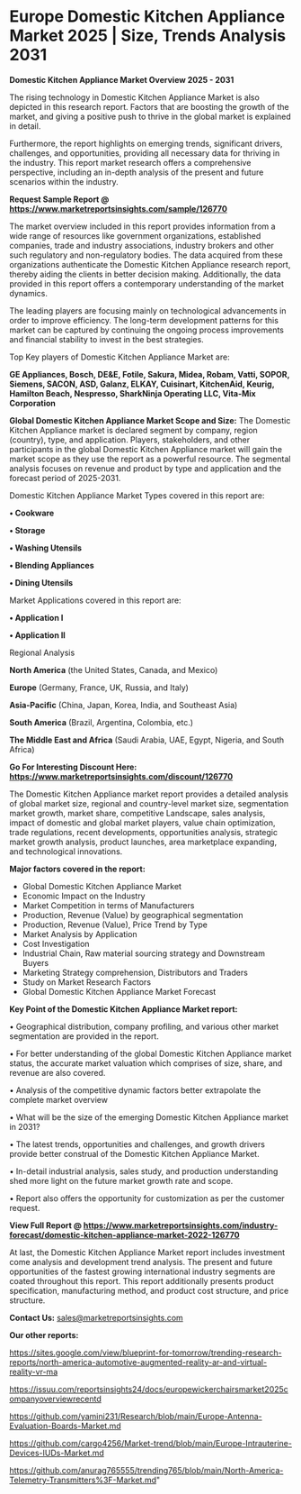  # Europe Domestic Kitchen Appliance Market 2025 | Size, Trends Analysis 2031

<Strong> Domestic Kitchen Appliance Market Overview 2025 - 2031</strong>

The rising technology in Domestic Kitchen Appliance Market is also depicted in this research report. Factors that are boosting the growth of the market, and giving a positive push to thrive in the global market is explained in detail.

Furthermore, the report highlights on emerging trends, significant drivers, challenges, and opportunities, providing all necessary data for thriving in the industry. This report market research offers a comprehensive perspective, including an in-depth analysis of the present and future scenarios within the industry.

<strong>Request Sample Report @ <a href=https://www.marketreportsinsights.com/sample/126770>https://www.marketreportsinsights.com/sample/126770</a></strong>

The market overview included in this report provides information from a wide range of resources like government organizations, established companies, trade and industry associations, industry brokers and other such regulatory and non-regulatory bodies. The data acquired from these organizations authenticate the Domestic Kitchen Appliance research report, thereby aiding the clients in better decision making. Additionally, the data provided in this report offers a contemporary understanding of the market dynamics.

The leading players are focusing mainly on technological advancements in order to improve efficiency. The long-term development patterns for this market can be captured by continuing the ongoing process improvements and financial stability to invest in the best strategies.

Top Key players of Domestic Kitchen Appliance Market are:

<strong>GE Appliances, Bosch, DE&E, Fotile, Sakura, Midea, Robam, Vatti, SOPOR, Siemens, SACON, ASD, Galanz, ELKAY, Cuisinart, KitchenAid, Keurig, Hamilton Beach, Nespresso, SharkNinja Operating LLC, Vita-Mix Corporation</strong>

<strong><b>Global Domestic Kitchen Appliance Market Scope and Size:</b></strong>
The Domestic Kitchen Appliance market is declared segment by company, region (country), type, and application. Players, stakeholders, and other participants in the global Domestic Kitchen Appliance market will gain the market scope as they use the report as a powerful resource. The segmental analysis focuses on revenue and product by type and application and the forecast period of 2025-2031.

Domestic Kitchen Appliance Market Types covered in this report are:

<strong>• Cookware

• Storage

• Washing Utensils

• Blending Appliances

• Dining Utensils</strong>

Market Applications covered in this report are:

<strong>• Application I

• Application II</strong> 

Regional Analysis

<strong>North America</strong> (the United States, Canada, and Mexico)

<strong>Europe</strong> (Germany, France, UK, Russia, and Italy)

<strong>Asia-Pacific</strong> (China, Japan, Korea, India, and Southeast Asia)

<strong>South America</strong> (Brazil, Argentina, Colombia, etc.)

<strong>The Middle East and Africa</strong> (Saudi Arabia, UAE, Egypt, Nigeria, and South Africa)

<strong>Go For Interesting Discount Here: <a href=https://www.marketreportsinsights.com/discount/126770>https://www.marketreportsinsights.com/discount/126770</a></strong>

The Domestic Kitchen Appliance market report provides a detailed analysis of global market size, regional and country-level market size, segmentation market growth, market share, competitive Landscape, sales analysis, impact of domestic and global market players, value chain optimization, trade regulations, recent developments, opportunities analysis, strategic market growth analysis, product launches, area marketplace expanding, and technological innovations.

<strong><b>Major factors covered in the report:</b></strong>
<ul>
  <li>Global Domestic Kitchen Appliance Market </li>
  <li>Economic Impact on the Industry</li>
  <li>Market Competition in terms of Manufacturers</li>
  <li>Production, Revenue (Value) by geographical segmentation</li>
  <li>Production, Revenue (Value), Price Trend by Type</li>
  <li>Market Analysis by Application</li>
  <li>Cost Investigation</li>
  <li>Industrial Chain, Raw material sourcing strategy and Downstream Buyers</li>
  <li>Marketing Strategy comprehension, Distributors and Traders</li>
  <li>Study on Market Research Factors</li>
  <li>Global Domestic Kitchen Appliance Market Forecast</li>
</ul>

<strong><b>Key Point of the Domestic Kitchen Appliance Market report:</b></strong>

• Geographical distribution, company profiling, and various other market segmentation are provided in the report.

• For better understanding of the global Domestic Kitchen Appliance market status, the accurate market valuation which comprises of size, share, and revenue are also covered.

• Analysis of the competitive dynamic factors better extrapolate the complete market overview

• What will be the size of the emerging Domestic Kitchen Appliance market in 2031?

• The latest trends, opportunities and challenges, and growth drivers provide better construal of the Domestic Kitchen Appliance Market.

• In-detail industrial analysis, sales study, and production understanding shed more light on the future market growth rate and scope.

• Report also offers the opportunity for customization as per the customer request.

<strong><b>View Full Report @ <a href=https://www.marketreportsinsights.com/industry-forecast/domestic-kitchen-appliance-market-2022-126770>https://www.marketreportsinsights.com/industry-forecast/domestic-kitchen-appliance-market-2022-126770</a></b></strong>


At last, the Domestic Kitchen Appliance Market report includes investment come analysis and development trend analysis. The present and future opportunities of the fastest growing international industry segments are coated throughout this report. This report additionally presents product specification, manufacturing method, and product cost structure, and price structure.

<strong>Contact Us:</strong>
sales@marketreportsinsights.com

<strong>Our other reports:</strong>

<a href=https://sites.google.com/view/blueprint-for-tomorrow/trending-research-reports/north-america-automotive-augmented-reality-ar-and-virtual-reality-vr-ma>https://sites.google.com/view/blueprint-for-tomorrow/trending-research-reports/north-america-automotive-augmented-reality-ar-and-virtual-reality-vr-ma</a>

<a href=https://issuu.com/reportsinsights24/docs/europewickerchairsmarket2025companyoverviewrecentd>https://issuu.com/reportsinsights24/docs/europewickerchairsmarket2025companyoverviewrecentd</a>

<a href=https://github.com/yamini231/Research/blob/main/Europe-Antenna-Evaluation-Boards-Market.md>https://github.com/yamini231/Research/blob/main/Europe-Antenna-Evaluation-Boards-Market.md</a>

<a href=https://github.com/cargo4256/Market-trend/blob/main/Europe-Intrauterine-Devices-IUDs-Market.md>https://github.com/cargo4256/Market-trend/blob/main/Europe-Intrauterine-Devices-IUDs-Market.md</a>

<a href=https://github.com/anurag765555/trending765/blob/main/North-America-Telemetry-Transmitters%3F-Market.md>https://github.com/anurag765555/trending765/blob/main/North-America-Telemetry-Transmitters%3F-Market.md</a>"
